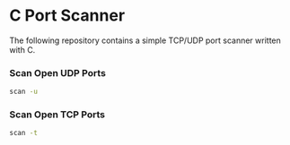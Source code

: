 # C Port Scanner
The following repository contains a simple TCP/UDP port scanner written with C.

### Scan Open UDP Ports
```bash
scan -u
```

### Scan Open TCP Ports
```bash
scan -t
```